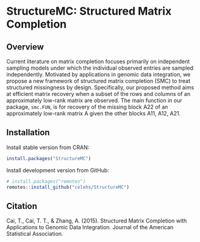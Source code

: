 
# StructureMC: Structured Matrix Completion

## Overview

Current literature on matrix completion focuses primarily on independent
sampling models under which the individual observed entries are sampled
independently. Motivated by applications in genomic data integration, we
propose a new framework of structured matrix completion (SMC) to treat
structured missingness by design. Specifically, our proposed method aims
at efficient matrix recovery when a subset of the rows and columns of an
approximately low-rank matrix are observed. The main function in our
package, `smc.FUN`, is for recovery of the missing block A22 of an
approximately low-rank matrix A given the other blocks A11, A12, A21.

## Installation

Install stable version from CRAN:

``` r
install.packages("StructureMC")
```

Install development version from GitHub:

``` r
# install.packages("remotes")
remotes::install_github("celehs/StructureMC")
```

## Citation

Cai, T., Cai, T. T., & Zhang, A. (2015). Structured Matrix Completion
with Applications to Genomic Data Integration. Journal of the American
Statistical Association.
